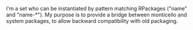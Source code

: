 I'm a set who can be instantiated by pattern matching RPackages ("name" and "name-*").My purpose is to provide a bridge between monticello and system packages, to allow backward compatibility with old packaging. 